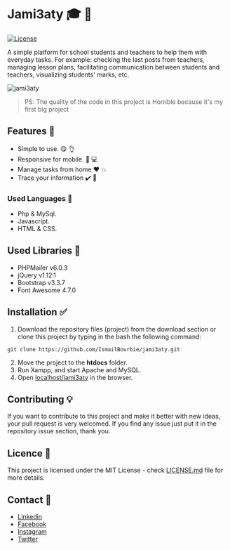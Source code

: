 # Jami3aty :mortar_board: :green_book:

[![License](https://img.shields.io/badge/License-MIT-blue.svg)](LICENSE)

A simple platform for school students and teachers to help them with everyday tasks. For example: checking the last posts from teachers, managing lesson plans, facilitating communication between students and teachers, visualizing students' marks, etc.

![jami3aty](https://user-images.githubusercontent.com/32592422/211198947-83b2a1cb-fcca-4c57-91b1-fe6a996aa51c.png)

> PS: The quality of the code in this project is Horrible because it's my first big project

## Features :pushpin:

- Simple to use. :yum: :ok_hand:
- Responsive for mobile. :iphone: :computer:
- Manage tasks from home :heart: :boom:
- Trace your information :heavy_check_mark: :page_with_curl:

### Used Languages :hammer:

- Php & MySql.
- Javascript.
- HTML & CSS.

## Used Libraries :file_folder:

- PHPMailer v6.0.3
- jQuery v1.12.1
- Bootstrap v3.3.7
- Font Awesome 4.7.0

## Installation :white_check_mark:

1. Download the repository files (project) from the download section or clone this project by typing in the bash the following command:

```
git clone https://github.com/IsmailBourbie/jami3aty.git
```
2. Move the project to the **htdocs** folder.
3. Run Xampp, and start Apache and MySQL.
4. Open [localhost/jami3aty](http://localhost/jami3aty/) in the browser.

## Contributing :bulb:

If you want to contribute to this project and make it better with new ideas, your pull request is very welcomed. If you find any issue just put it in the repository issue section, thank you.

## Licence :page_facing_up:

This project is licensed under the MIT License - check [LICENSE.md](LICENSE) file for more details.

## Contact :e-mail:

- [Linkedin](https://www.linkedin.com/in/ismail-bourbie)
- [Facebook](https://www.facebook.com/ismail.bourbie)
- [Instagram](https://www.instagram.com/ismail_bourbie)
- [Twitter](https://twitter.com/Ismail_bourbie)
